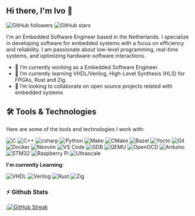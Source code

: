 <!--

## Hi there 👋

**IvoBrandao/IvoBrandao** is a ✨ _special_ ✨ repository because its `README.md` (this file) appears on your GitHub profile.

Here are some ideas to get you started:

- 🔭 I’m currently working on ...
- 🌱 I’m currently learning ...
- 👯 I’m looking to collaborate on ...
- 🤔 I’m looking for help with ...
- 💬 Ask me about ...
- 📫 How to reach me: ...
- ⚡ Fun fact: ...
-->


## Hi there, I'm Ivo 👋

![GitHub followers](https://img.shields.io/github/followers/IvoBrandao?label=Follow&style=social)
![GitHub stars](https://img.shields.io/github/stars/IvoBrandao?affiliations=OWNER%2CCOLLABORATOR&style=social)


I'm an Embedded Software Engineer based in the Netherlands. 
I specialize in developing software for embedded systems with a focus on efficiency and reliability. 
I am passionate about low-level programming, real-time systems, and optimizing hardware-software interactions.

- 🔭 I’m currently working as a Embedded Software Engineer.
- 🌱 I’m currently learning VHDL/Verilog, High-Level Synthesis (HLS) for FPGAs, Rust and Zig.
- 👯 I’m looking to collaborate on open source projects related with embedded systems

## 🛠️ Tools & Technologies

Here are some of the tools and technologies I work with:

![C](https://img.shields.io/badge/C-00599C?style=for-the-badge&logo=c&logoColor=white)
![C++](https://img.shields.io/badge/C++-00599C?style=for-the-badge&logo=c%2B%2B&logoColor=white)
![csharp](https://img.shields.io/badge/C%23-239120?style=for-the-badge&logo=c#&logoColor=white)
![Python](https://img.shields.io/badge/Python-3670A0?style=for-the-badge&logo=python&logoColor=ffdd54)
![Make](https://img.shields.io/badge/Make-1E90FF?style=for-the-badge&logo=gnu&logoColor=white)
![CMake](https://img.shields.io/badge/CMake-064F8C?style=for-the-badge&logo=cmake&logoColor=white)
![Bazel](https://img.shields.io/badge/Bazel-76D275?style=for-the-badge&logo=bazel&logoColor=white)
![Yocto](https://img.shields.io/badge/Yocto-008080?style=for-the-badge&logo=yocto&logoColor=white)
![Git](https://img.shields.io/badge/Git-F05032?style=for-the-badge&logo=git&logoColor=white)
![Docker](https://img.shields.io/badge/Docker-2496ED?style=for-the-badge&logo=docker&logoColor=white)
![Neovim](https://img.shields.io/badge/Neovim-57A143?style=for-the-badge&logo=neovim&logoColor=white)
![VS Code](https://img.shields.io/badge/VS%20Code-007ACC?style=for-the-badge&logo=visual-studio-code&logoColor=white)
![GDB](https://img.shields.io/badge/GDB-0099CC?style=for-the-badge&logo=gnu&logoColor=white)
![QEMU](https://img.shields.io/badge/QEMU-FF6600?style=for-the-badge&logo=qemu&logoColor=white)
![OpenOCD](https://img.shields.io/badge/OpenOCD-0071C5?style=for-the-badge&logo=openocd&logoColor=white)
![Arduino](https://img.shields.io/badge/Arduino-00979D?style=for-the-badge&logo=arduino&logoColor=white)
![STM32](https://img.shields.io/badge/STM32-03234B?style=for-the-badge&logo=stm32&logoColor=white)
![Raspberry Pi](https://img.shields.io/badge/Raspberry%20Pi-A22846?style=for-the-badge&logo=raspberry%20pi&logoColor=white)
![Ultrascale](https://img.shields.io/badge/UltraScalePlus-132668?style=for-the-badge&logo=xilinx&logoColor=white)


__I'm currently Learning__:

![VHDL](https://img.shields.io/badge/VHDL-FF6600?style=for-the-badge&logo=vhdl&logoColor=white)
![Verilog](https://img.shields.io/badge/Verilog-8A2BE2?style=for-the-badge&logo=verilog&logoColor=white)
![Rust](https://img.shields.io/badge/Rust-000000?style=for-the-badge&logo=rust&logoColor=white)
![Zig](https://img.shields.io/badge/Zig-EC915D?style=for-the-badge&logo=zig&logoColor=white)





### ⚡ Github Stats

  <a href="#">:[![GitHub Streak](https://streak-stats.demolab.com/?user=IvoBRandao&theme=dark)](https://git.io/streak-stats) </a>

  <!--
  <a href="#">![My GitHub stats](https://github-readme-stats.vercel.app/api?username=IvoBrandao&show_icons=true&theme=onedark)</a> 
  -->
  
  <!-- <a href="#">![Top Langs](https://github-readme-stats.vercel.app/api/top-langs/?username=IvoBrandao&layout=compact&theme=onedark)</a> -->


<!--
### 🔗 Connect with Me

[![LinkedIn](https://img.shields.io/badge/LinkedIn-0A66C2?style=for-the-badge&logo=linkedin&logoColor=white)](https://linkedin.com/in/your-linkedin-profile)
-->
